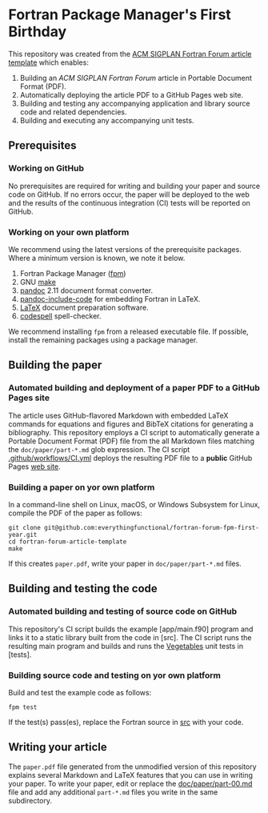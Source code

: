 Fortran Package Manager's First Birthday
========================================

This repository was created from the
[ACM SIGPLAN Fortran Forum article template](https://github.com/fortran-lang/fortran-forum-article-template)
which enables:

1. Building an _ACM SIGPLAN Fortran Forum_ article in Portable Document Format (PDF).
2. Automatically deploying the article PDF to a GitHub Pages web site.
3. Building and testing any accompanying application and library source code and related dependencies.
4. Building and executing any accompanying unit tests.

Prerequisites
-------------

### Working on GitHub

No prerequisites are required for writing and building your paper and source code on GitHub.  If no errors occur, the paper will be deployed to the web and the results of the continuous integration (CI) tests will be reported on GitHub.

### Working on your own platform

We recommend using the latest versions of the prerequisite packages.  Where a minimum version is known, we note it below.

1. Fortran Package Manager ([fpm](https://github.com/fortran-lang/fpm))
2. GNU [make](https://www.gnu.org/software/make/)
3. [pandoc](https://pandoc.org) 2.11 document format converter.
4. [pandoc-include-code](https://github.com/owickstrom/pandoc-include-code) for embedding Fortran in LaTeX.
5. [LaTeX](https://www.latex-project.org) document preparation software.
6. [codespell](https://github.com/codespell-project/codespell) spell-checker.

We recommend installing `fpm` from a released executable file. If possible, install the remaining packages using a package manager.


Building the paper
------------------

### Automated building and deployment of a paper PDF to a GitHub Pages site

The article uses GitHub-flavored Markdown with embedded LaTeX commands for equations and figures and BibTeX citations for generating a bibliography.
This repository employs a CI script to automatically generate a Portable Document Format (PDF) file from the all Markdown files matching the `doc/paper/part-*.md` glob expression.
The CI script [.github/workflows/CI.yml](.github/workflows/CI.yml) deploys the resulting PDF file to a **public** GitHub Pages [web site](https://everythingfunctional.github.io/fortran-forum-fpm-first-year/).

### Building a paper on yor own platform

In a command-line shell on Linux, macOS, or Windows Subsystem for Linux, compile the PDF of the paper as follows:
```
git clone git@github.com:everythingfunctional/fortran-forum-fpm-first-year.git
cd fortran-forum-article-template
make
```
If this creates `paper.pdf`, write your paper in `doc/paper/part-*.md` files.

Building and testing the code
-----------------------------

### Automated building and testing of source code on GitHub

This repository's CI script builds the example [app/main.f90] program and links it to a static library built from the code in [src].  The CI script runs the resulting main program and builds and runs the [Vegetables] unit tests in [tests].

### Building source code and testing on yor own platform

Build and test the example code as follows:
```
fpm test
```
If the test(s) pass(es), replace the Fortran source in [src](src) with your code.

Writing your article
--------------------

The `paper.pdf` file generated from the unmodified version of this repository explains several Markdown and LaTeX features that you can use in writing your paper.  To write your paper, edit or replace the [doc/paper/part-00.md](doc/paper/part-00.md) file and add any additional `part-*.md` files you write in the same subdirectory.

[Vegetables]: https://gitlab.com/everythingfunctional/vegetables
